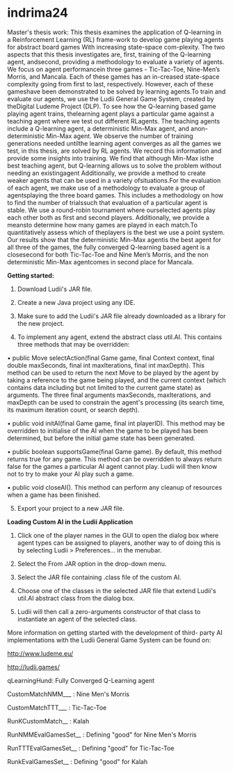 # indrima24
Master's thesis work:
This thesis examines the application of Q-learning in a Reinforcement Learning (RL) frame-work to develop game playing agents for abstract board games With increasing state-space com-plexity. The two aspects that this thesis investigates are, first, training of the Q-learning agent, andsecond, providing a methodology to evaluate a variety of agents.  We focus on agent performancein three games - Tic-Tac-Toe, Nine-Men’s Morris, and Mancala.  Each of these games has an in-creased state-space complexity going from first to last, respectively. However, each of these gameshave been demonstrated to be solved by learning agents.To  train  and  evaluate  our  agents,  we  use  the  Ludii  General  Game  System,  created  by  theDigital Ludeme Project (DLP). To see how the Q-learning based game playing agent trains, thelearning agent plays a particular game against a teaching agent where we test out different RLagents.  The teaching agents include a Q-learning agent,  a deterministic Min-Max agent,  and anon-deterministic Min-Max agent.  We observe the number of training generations needed untilthe learning agent converges as all the games we test, in this thesis, are solved by RL agents.  We record this information and provide some insights into training. We find that although Min-Max isthe best teaching agent, but Q-learning allows us to solve the problem without needing an existingagent Additionally, we provide a method to create weaker agents that can be used in a variety ofsituations.For the evaluation of each agent, we make use of a methodology to evaluate a group of agentsplaying the three board games.  This includes a methodology on how to find the number of trialssuch that evaluation of a particular agent is stable.  We use a round-robin tournament where ourselected agents play each other both as first and second players. Additionally, we provide a meansto  determine  how  many  games  are  played  in  each  match.To  quantitatively  assess  which  of  theplayers is the best we use a point system.  Our results show that the deterministic Min-Max agentis the best agent for all three of the games, the fully converged Q-learning based agent is a closesecond for both Tic-Tac-Toe and Nine Men’s Morris, and the non deterministic Min-Max agentcomes in second place for Mancala.

**Getting started:**

1.	Download Ludii's JAR file. 

2.	Create a new Java project using any IDE. 

3.	Make sure to add the Ludii's JAR file already downloaded as a library for the new project.

4.	To implement any agent, extend the abstract class util.AI. This contains three methods that may be overridden:

  •	public Move selectAction(final Game game, final Context context, final double maxSeconds, final int maxIterations, final int maxDepth). This method can be used to return the next Move to be played by the agent by taking a reference to the game being played, and the current context (which contains data including but not limited to the current game state) as arguments. The three final arguments maxSeconds, maxIterations, and maxDepth can be used to constrain the agent's processing (its search time, its maximum iteration count, or search depth).

  •	public void initAI(final Game game, final int playerID). This method may be overridden to initialise of the AI when the game to be played has been determined, but before the initial game state has been generated.

  •	public boolean supportsGame(final Game game). By default, this method returns true for any game. This method can be overridden to always return false for the games a particular AI agent cannot play. Ludii will then know not to try to make your AI play such a game.

  •	public void closeAI(). This method can perform any cleanup of resources when a game has been finished.

5.	Export your project to a new JAR file.

**Loading Custom AI in the Ludii Application**

1.	Click one of the player names in the GUI to open the dialog box where agent types can be assigned to players, another way to of doing this is by selecting Ludii > Preferences... in the menubar. 

2.	Select the From JAR option in the drop-down menu.

3.	Select the JAR file containing .class file of the custom AI. 

4.	Choose one of the classes in the selected JAR file that extend Ludii's util.AI abstract class from the dialog box. 

5.	Ludii will then call a zero-arguments constructor of that class to instantiate an agent of the selected class.

More information on getting started with the development of third- party AI implementations with the Ludii General Game System can be found on:

http://www.ludeme.eu/

http://ludii.games/


qLearningHund: Fully Converged Q-Learning agent
 
CustomMatchNMM___ : Nine Men's Morris

CustomMatchTTT___ : Tic-Tac-Toe

RunKCustomMatch__ : Kalah

 RunNMMEvalGamesSet__ : Defining "good" for Nine Men's Morris
 
 RunTTTEvalGamesSet__ : Defining "good" for Tic-Tac-Toe
 
 RunkEvalGamesSet__ : Defining "good" for Kalah

